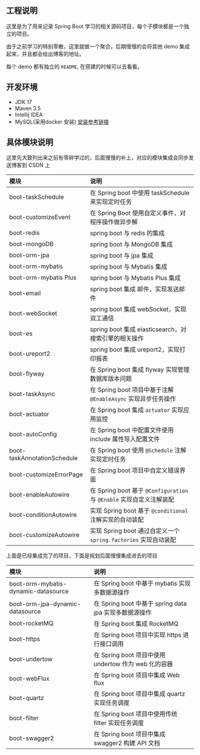 ## 工程说明

这里是为了用来记录 Spring Boot 学习的相关源码项目，每个子模块都是一个独立的项目。

由于之前学习的特别零散，这里就做一个聚合，后期慢慢的会将其他 demo 集成起来，并且都会给出博客的地址。

每个 demo 都有独立的 `README`, 在搭建的时候可以去看看。

## 开发环境

- JDK 17
- Maven 3.5 
- Intellij IDEA
- MySQL(采用docker 安装) [安装参考链接](https://blog.csdn.net/qq_18948359/article/details/125486934?spm=1001.2014.3001.5502)

## 具体模块说明

这里先大致列出来之前有零碎学过的，后面慢慢的补上，对应的模块集成会同步发送博客到 CSDN 上

| 模块                                  | 说明                                                      |
|:------------------------------------|:--------------------------------------------------------|
| boot-taskSchedule                   | 在 Spring boot 中使用 taskSchedule 来实现定时任务                  |
| boot-customizeEvent                 | 在 Spring Boot 使用自定义事件，对程序操作做异步解                         |
| boot-redis                          | spring boot 与 redis 的集成                                 |
| boot-mongoDB                        | spring boot 与 MongoDB 集成                                |
| boot-orm-jpa                        | spring boot 与 jpa 集成                                    |
| boot-orm-mybatis                    | spring boot 与 Mybatis 集成                                |
| boot-orm-mybatis Plus               | spring boot 与 Mybatis Plus 集成                           |
| boot-email                          | spring boot 集成 邮件，实现发送邮件                                |
| boot-webSocket                      | spring boot 集成 webSocket，实现双工通信                         |
| boot-es                             | spring boot 集成 elasticsearch，对搜索引擎的相关操作                 |
| boot-ureport2                       | spring boot 集成 ureport2，实现打印报表                          |
| boot-flyway                         | 在 Spring boot 集成 flyway 实现管理数据库版本问题                     |
| boot-taskAsync                      | 在 Spring boot 项目中基于注解 `@EnableAsync` 实现异步任务操作           |
| boot-actuator                       | 在 Spring boot 集成 `actuator` 实现应用监控                      |
| boot-autoConfig                     | 在 Spring boot 中配置文件使用 include 属性导入配置文件                  |
| boot-taskAnnotationSchedule         | 在 Spring boot 使用 `@Schedule` 注解实现定时任务                   |
| boot-customizeErrorPage             | 在 Spring boot 项目中自定义错误界面                                |
| boot-enableAutowire                 | 在 Spring boot 基于 `@Configuration` 与 `@Enable` 实现自定义注解装配 |
| boot-conditionAutowire              | 实现 Spring boot 基于 `@conditional` 注解实现的自动装配              |
| boot-customizeAutowire              | 实现 Spring boot 通过自定义一个 `spring.factories`  实现自动装配       |


上面是已经集成完了的项目，下面是规划后面慢慢集成进去的项目

| 模块                                  | 说明                                         |
|:------------------------------------|:-------------------------------------------|
| boot-orm-mybatis-dynamic-datasource | 在 Spring boot 中基于 mybatis 实现多数据源操作         |
| boot-orm-jpa-dynamic-datasource     | 在 Spring boot 中基于 spring data jpa 实现多数据源操作 |
| boot-rocketMQ                       | 在 Spring boot 集成 RocketMQ                  |
| boot-https                          | 在 Spring boot 项目中实现 https 进行接口调用           |
| boot-undertow                       | 在 Spring boot 项目中使用 undertow 作为 web 化的容器   |
| boot-webFlux                        | 在 Spring boot 项目中集成 Web flux               |
| boot-quartz                         | 在 Spring boot 项目中集成 quartz 实现任务调度          |
| boot-filter                         | 在 Spring boot 项目中使用传统 filter 实现任务调度        |
| boot-swagger2                       | 在 Spring boot 项目中集成 swagger2 构建 API 文档     |

